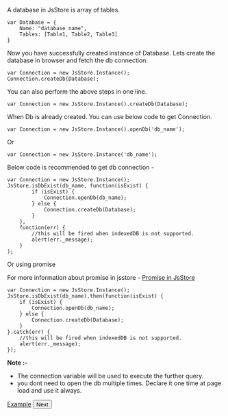 A database in JsStore is array of tables.

```
var Database = {
    Name: "database name",
    Tables: [Table1, Table2, Table3]
}
```

Now you have successfully created instance of Database. Lets create the database in browser and fetch the db connection.

```
var Connection = new JsStore.Instance();
Connection.createDb(Database);
```

You can also perform the above steps in one line.

```
var Connection = new JsStore.Instance().createDb(Database);
```

When Db is already created. You can use below code to get Connection.

```
var Connection = new JsStore.Instance().openDb('db_name');
```

Or

```
var Connection = new JsStore.Instance('db_name');
```  

Below code is recommended to get db connection -

```
var Connection = new JsStore.Instance();
JsStore.isDbExist(db_name, function(isExist) {
        if (isExist) {
            Connection.openDb(db_name);
        } else {
            Connection.createDb(Database);
        }
    },
    function(err) {
        //this will be fired when indexedDB is not supported.
        alert(err._message);
    }
);
```

Or using promise

For more information about promise in jsstore - [Promise in JsStore](#)

```
var Connection = new JsStore.Instance();
JsStore.isDbExist(db_name).then(function(isExist) {
    if (isExist) {
        Connection.openDb(db_name);
    } else {
        Connection.createDb(Database);
    }
}.catch(err) {
    //this will be fired when indexedDB is not supported.
    alert(err._message);
});
```

**Note :-**  

*   The connection variable will be used to execute the further query.
*   you dont need to open the db multiple times. Declare it one time at page load and use it always.

<p class="margin-top-40px center-align">
      <a class="btn info" target="_blank" href="/example/create_db">Example</a>
      <button class="btn info btnNext">Next</button>
</p>